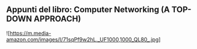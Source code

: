 ## Appunti del libro: Computer Networking (A TOP-DOWN APPROACH)

![https://m.media-amazon.com/images/I/71sqPf9w2hL._UF1000,1000_QL80_.jpg]
